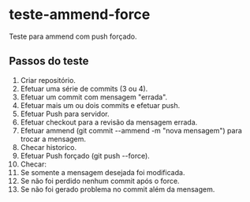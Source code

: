 # teste-ammend-force
Teste para ammend com push forçado.

## Passos do teste

1. Criar repositório.
2. Efetuar uma série de commits (3 ou 4).
3. Efetuar um commit com mensagem "errada".
4. Efetuar mais um ou dois commits e efetuar push.
5. Efetuar Push para servidor.
5. Efetuar checkout para a revisão da mensagem errada.
6. Efetuar ammend (git commit --ammend -m "nova mensagem") para trocar a mensagem.
7. Checar historico.
8. Efetuar Push forçado (git push --force).
9. Checar:
  1. Se somente a mensagem desejada foi modificada.
  2. Se não foi perdido nenhum commit após o force.
  3. Se não foi gerado problema no commit além da mensagem.